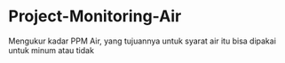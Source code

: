 # Project-Monitoring-Air
Mengukur kadar PPM Air, yang tujuannya untuk syarat air itu bisa dipakai untuk minum atau tidak
